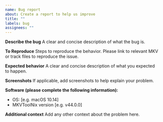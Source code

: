```yaml
---
name: Bug report
about: Create a report to help us improve
title: ""
labels: bug
assignees: ""
---
```


**Describe the bug**
A clear and concise description of what the bug is.

**To Reproduce**
Steps to reproduce the behavior. Please link to relevant MKV or track files to reproduce the issue.

**Expected behavior**
A clear and concise description of what you expected to happen.

**Screenshots**
If applicable, add screenshots to help explain your problem.

**Software (please complete the following information):**

- OS: [e.g. macOS 10.14]
- MKVToolNix version [e.g. v44.0.0]

**Additional context**
Add any other context about the problem here.
